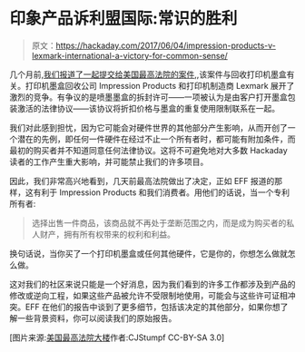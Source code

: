 # 印象产品诉利盟国际:常识的胜利

> 原文：<https://hackaday.com/2017/06/04/impression-products-v-lexmark-international-a-victory-for-common-sense/>

几个月前,[我们报道了一起提交给美国最高法院的案件,](http://hackaday.com/2017/03/28/arch-your-eyebrow-at-impression-products-v-lexmark-international/),该案件与回收打印机墨盒有关。打印机墨盒回收公司 Impression Products 和打印机制造商 Lexmark 展开了激烈的竞争。有争议的是喷墨墨盒的拆封许可——一项被认为是由客户打开墨盒包装激活的法律协议——该协议将折扣价格与墨盒的重复使用限制联系在一起。

我们对此感到担忧，因为它可能会对硬件世界的其他部分产生影响，从而开创了一个潜在的先例，即任何一件硬件在经过不止一个所有者时，都可能有附加条件，而最初的购买者并不知道同意任何法律协议。这将不可避免地对大多数 Hackaday 读者的工作产生重大影响，并可能禁止我们的许多项目。

因此，我们非常高兴地看到，几天前最高法院做出了决定，正如 EFF 报道的那样，这有利于 Impression Products 和我们消费者。用他们的话说，当一个专利所有者:

> 选择出售一件商品，该商品就不再处于垄断范围之内，而是成为购买者的私人财产，拥有所有权带来的权利和利益。

换句话说，当你买了一个打印机墨盒或任何其他硬件，它是你的，你想怎么做就怎么做。

这对我们的社区来说只能是一个好消息，因为我们看到的许多工作都涉及到产品的修改或逆向工程，如果这些产品被允许不受限制地使用，可能会与这些许可证相冲突。EFF 在他们的报告中谈到了更多细节，包括该决定的其他部分，如果你想了解一些背景资料，你可以阅读我们的原始报告。

[图片来源:[美国最高法院大楼](https://commons.wikimedia.org/wiki/File:SupremeCourt3.jpg?uselang=en-gb)作者:CJStumpf CC-BY-SA 3.0]